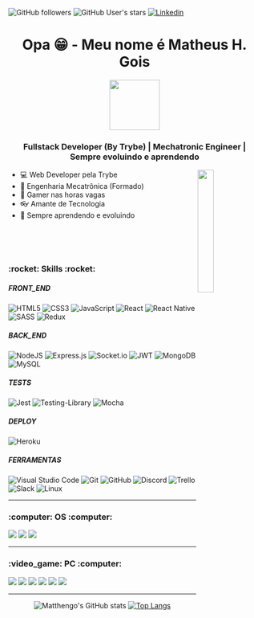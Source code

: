 <img alt="GitHub followers" src="https://img.shields.io/github/followers/Matthengo?style=social"> <img alt="GitHub User's stars" src="https://img.shields.io/github/stars/Matthengo?style=social"> <a href="https://www.linkedin.com/in/matheus-henrique-gois/"><img alt="Linkedin" src="https://img.shields.io/badge/Linkedin--blue?style=social&logo=Linkedin" ></a>

<h1 align="center"> Opa 😁 - Meu nome é Matheus H. Gois </h1>
<div align="center"><img src="https://media1.giphy.com/media/E6jscXfv3AkWQ/giphy.gif" width="100" height="100" /></div>

<h3 align="center"> Fullstack Developer (By Trybe) | Mechatronic Engineer | Sempre evoluindo e aprendendo</h3>

<img align="right" width="25%" src="https://media2.giphy.com/media/B6IBrYTyvo1UJOXF9u/giphy.gif" />

<div align="left">
  
- :computer: Web Developer pela Trybe
- :robot: Engenharia Mecatrônica (Formado) 
- :space_invader: Gamer nas horas vagas
- :eyeglasses: Amante de Tecnologia
- :dart: Sempre aprendendo e evoluindo
  
</div>
<br>
<br>
<br>

<h3>:rocket: Skills :rocket: </h3>
<h5>FRONT_END</h5>

![HTML5](https://img.shields.io/badge/html5-%23E34F26.svg?style=for-the-badge&logo=html5&logoColor=white) ![CSS3](https://img.shields.io/badge/css3-%231572B6.svg?style=for-the-badge&logo=css3&logoColor=white) ![JavaScript](https://img.shields.io/badge/javascript-%23F7DF1E.svg?style=for-the-badge&logo=javascript&logoColor=black) ![React](https://img.shields.io/badge/react-%2320232a.svg?style=for-the-badge&logo=react&logoColor=%2361DAFB) ![React Native](https://img.shields.io/badge/react_native-%2320232a.svg?style=for-the-badge&logo=react&logoColor=%2361DAFB) ![SASS](https://img.shields.io/badge/SASS-hotpink.svg?style=for-the-badge&logo=SASS&logoColor=white) ![Redux](https://img.shields.io/badge/redux-%23593d88.svg?style=for-the-badge&logo=redux&logoColor=white)

<h5>BACK_END</h5>

![NodeJS](https://img.shields.io/badge/node.js-6DA55F?style=for-the-badge&logo=node.js&logoColor=white) ![Express.js](https://img.shields.io/badge/express.js-%23404d59.svg?style=for-the-badge&logo=express&logoColor=%2361DAFB) ![Socket.io](https://img.shields.io/badge/Socket.io-black?style=for-the-badge&logo=socket.io&badgeColor=010101) ![JWT](https://img.shields.io/badge/JWT-black?style=for-the-badge&logo=JSON%20web%20tokens) ![MongoDB](https://img.shields.io/badge/MongoDB-%234ea94b.svg?style=for-the-badge&logo=mongodb&logoColor=white) ![MySQL](https://img.shields.io/badge/mysql-%2300f.svg?style=for-the-badge&logo=mysql&logoColor=white)

<h5>TESTS</h5>

![Jest](https://img.shields.io/badge/-jest-%23C21325?style=for-the-badge&logo=jest&logoColor=white) ![Testing-Library](https://img.shields.io/badge/-TestingLibrary-%23E33332?style=for-the-badge&logo=testing-library&logoColor=white) ![Mocha](https://img.shields.io/badge/-mocha-%238D6748?style=for-the-badge&logo=mocha&logoColor=white)

<h5>DEPLOY</h5>

![Heroku](https://img.shields.io/badge/heroku-%23430098.svg?style=for-the-badge&logo=heroku&logoColor=white)

<h5>FERRAMENTAS</h5>

![Visual Studio Code](https://img.shields.io/badge/Visual%20Studio%20Code-0078d7.svg?style=for-the-badge&logo=visual-studio-code&logoColor=white) ![Git](https://img.shields.io/badge/git-%23F05033.svg?style=for-the-badge&logo=git&logoColor=white) ![GitHub](https://img.shields.io/badge/github-%23121011.svg?style=for-the-badge&logo=github&logoColor=white) ![Discord](https://img.shields.io/badge/Discord-%237289DA.svg?style=for-the-badge&logo=discord&logoColor=white) ![Trello](https://img.shields.io/badge/Trello-%23026AA7.svg?style=for-the-badge&logo=Trello&logoColor=white) ![Slack](https://img.shields.io/badge/Slack-4A154B?style=for-the-badge&logo=slack&logoColor=white) ![Linux](https://img.shields.io/badge/Linux-FCC624?style=for-the-badge&logo=linux&logoColor=black)

<hr>

<h3>:computer: OS :computer:</h3>

<img src="https://img.shields.io/badge/Ubuntu-E95420?style=for-the-badge&logo=ubuntu&logoColor=white" /> <img src="https://img.shields.io/badge/Windows-0078D6?style=for-the-badge&logo=windows&logoColor=white" /> <img src="https://img.shields.io/badge/Android-3DDC84?style=for-the-badge&logo=android&logoColor=white" />

<hr>

<h3> :video_game: PC :computer:</h3>

<img src="https://img.shields.io/badge/AMD-Ryzen_5_1600-ED1C24?style=for-the-badge&logo=amd&logoColor=white" /> <img src="https://img.shields.io/badge/NVIDIA-GTX1070-76B900?style=for-the-badge&logo=nvidia&logoColor=white" /> <img src="https://img.shields.io/badge/Kingston-16GB-ED1C24?style=for-the-badge&logo=&logoColor=white" /> <img src="https://img.shields.io/badge/HyperX-Keyboard_Mars-ED1C24?style=for-the-badge&logo=&logoColor=white" /> <img src="https://img.shields.io/badge/HyperX-HeadSet_Cloud_II-ED1C24?style=for-the-badge&logo=&logoColor=white" /> <img src="https://img.shields.io/badge/Logitech-Mouse_G502-0FAAFF?style=for-the-badge&logo=logitech&logoColor=white" />

<hr>
<div align="center">

![Matthengo's GitHub stats](https://github-readme-stats.vercel.app/api?username=matthengo&show_icons=true&theme=radical) [![Top Langs](https://github-readme-stats.vercel.app/api/top-langs/?username=matthengo&layout=compact&theme=radical)](https://github.com/matthengo/github-readme-stats)

</div>
